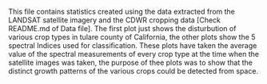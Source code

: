 This file contains statistics created using the data extracted from the LANDSAT satellite imagery and the CDWR cropping data
[Check README.md of Data file]. The first plot just shows the disturbution of various crop types in tulare county of California,
the other plots show the 5 spectral Indices used for classification. These plots have taken the average value of the spectral 
measurements of every crop type at the time when the satellite images was taken, the purpose of thee plots was to show that the 
distinct growth patterns of the various crops could be detected from space.
